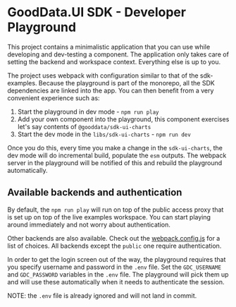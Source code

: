 # GoodData.UI SDK - Developer Playground

This project contains a minimalistic application that you can use while developing and dev-testing a component. The application
only takes care of setting the backend and workspace context. Everything else is up to you.

The project uses webpack with configuration similar to that of the sdk-examples. Because the playground is part of the
monorepo, all the SDK dependencies are linked into the app. You can then benefit from a very convenient experience such as:

1.  Start the playground in dev mode - `npm run play`
2.  Add your own component into the playground, this component exercises let's say contents of `@gooddata/sdk-ui-charts`
3.  Start the dev mode in the `libs/sdk-ui-charts` - `npm run dev`

Once you do this, every time you make a change in the `sdk-ui-charts`, the dev mode will do incremental build, populate
the `esm` outputs. The webpack server in the playground will be notified of this and rebuild the playground
automatically.

## Available backends and authentication

By default, the `npm run play` will run on top of the public access proxy that is set up on top of the live
examples workspace. You can start playing around immediately and not worry about authentication.

Other backends are also available. Check out the [webpack.config.js](webpack.config.js) for a list of choices. All
backends except the `public` one require authentication.

In order to get the login screen out of the way, the playground requires that you specify username and password in
the `.env` file. Set the `GDC_USERNAME` and `GDC_PASSWORD` variables in the `.env` file. The playground will pick them
up and will use these automatically when it needs to authenticate the session.

NOTE: the `.env` file is already ignored and will not land in commit.
